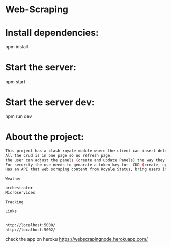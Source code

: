 # Web-Scraping

# Install dependencies:
npm install 

# Start the server:
npm start 

# Start the server dev:
npm run dev 

# About the project:

```sh
This project has a clash royale module where the client can insert delete and update content to manage the day to day game.
All the crud is in one page so no refresh page.
the user can adjust the panels (create and update Panels) the way they want for better work. So you can adjust the panels in the page, setting side by side so you can create, update, see and delete the data with no refreshing pages and clicking a lotta links.
For security the use needs to genarate a token key for  CUD (create, upodate and delete content)
Has an API that web scraping content from Royale Status, bring users information like Name, Highest_Trophies,Trophies, userLevel, favouriteCardName, and a link to go to statsroyale profile to check and update profile .
```


```sh
Weather


```

```sh
orchestrator
Microservices


```

```sh
Tracking


```


```sh
Links


http://localhost:5000/
http://localhost:5002/


```
check the app on heroku
https://webscrapingnode.herokuapp.com/


